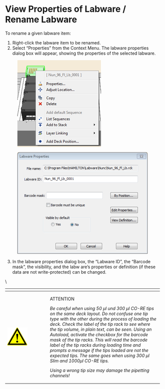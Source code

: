 # View Properties of Labware / Rename Labware

To rename a given labware item:

1. Right-click the labware item to be renamed.
2. Select “Properties” from the Context Menu. The labware properties dialog box will appear, showing the properties of the selected labware.

<div>

<figure><img src="../../.gitbook/assets/image (43) (1) (1).png" alt=""><figcaption></figcaption></figure>

 

<figure><img src="../../.gitbook/assets/image (44) (1) (1).png" alt=""><figcaption></figcaption></figure>

</div>

3. In the labware properties dialog box, the “Labware ID”, the “Barcode mask”, the visibility, and the labw are’s properties or definition (if these data are not write-protected) can be changed.

\


<table data-header-hidden><thead><tr><th width="125"></th><th></th></tr></thead><tbody><tr><td><img src="../../.gitbook/assets/image (9) (1) (1) (1) (1) (1) (1) (1) (1) (1).png" alt="" data-size="original"></td><td><p>ATTENTION</p><p><em>Be careful when using 50 µl und 300 µl CO-RE tips on the same deck layout. Do not confuse one tip type with the other during the process of loading the deck. Check the label of the tip rack to see where the tip volume, in plain text, can be seen. Using an Autoload, activate the checkbox for the barcode mask of the tip racks. This will read the barcode label of the tip racks during loading time and prompts a message if the tips loaded are not the expected tips. The same goes when using 300 µl Slim and 1000µl CO-RE tips.</em></p><p></p><p><em>Using a wrong tip size may damage the pipetting channels!</em></p></td></tr></tbody></table>





##
